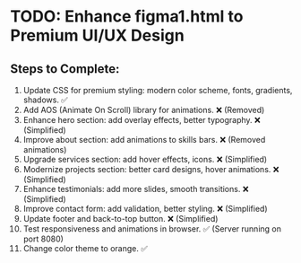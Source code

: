 # TODO: Enhance figma1.html to Premium UI/UX Design

## Steps to Complete:
1. Update CSS for premium styling: modern color scheme, fonts, gradients, shadows. ✅
2. Add AOS (Animate On Scroll) library for animations. ❌ (Removed)
3. Enhance hero section: add overlay effects, better typography. ❌ (Simplified)
4. Improve about section: add animations to skills bars. ❌ (Removed animations)
5. Upgrade services section: add hover effects, icons. ❌ (Simplified)
6. Modernize projects section: better card designs, hover animations. ❌ (Simplified)
7. Enhance testimonials: add more slides, smooth transitions. ❌ (Simplified)
8. Improve contact form: add validation, better styling. ❌ (Simplified)
9. Update footer and back-to-top button. ❌ (Simplified)
10. Test responsiveness and animations in browser. ✅ (Server running on port 8080)
11. Change color theme to orange. ✅
